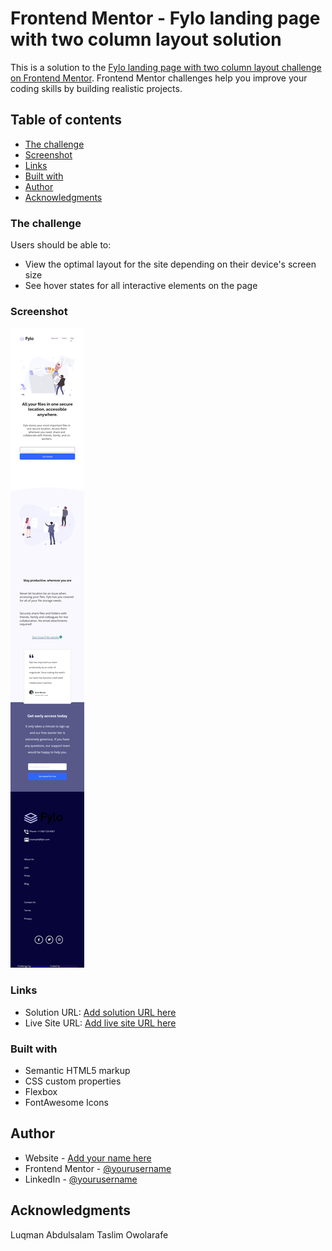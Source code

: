 # Frontend Mentor - Fylo landing page with two column layout solution

This is a solution to the [Fylo landing page with two column layout challenge on Frontend Mentor](https://www.frontendmentor.io/challenges/fylo-landing-page-with-two-column-layout-5ca5ef041e82137ec91a50f5). Frontend Mentor challenges help you improve your coding skills by building realistic projects. 

## Table of contents

  - [The challenge](#the-challenge)
  - [Screenshot](#screenshot)
  - [Links](#links)
  - [Built with](#built-with)
- [Author](#author)
- [Acknowledgments](#acknowledgments)



### The challenge

Users should be able to:

- View the optimal layout for the site depending on their device's screen size
- See hover states for all interactive elements on the page

### Screenshot

![](images/shot.png)

### Links

- Solution URL: [Add solution URL here](https://your-solution-url.com)
- Live Site URL: [Add live site URL here](https://your-live-site-url.com)


### Built with

- Semantic HTML5 markup
- CSS custom properties
- Flexbox
- FontAwesome Icons



## Author

- Website - [Add your name here](https://www.your-site.com)
- Frontend Mentor - [@yourusername](https://www.frontendmentor.io/profile/aminahh02)
- LinkedIn - [@yourusername](https://www.linkedin.com/in/aminah-hassan-5895b319a/)

## Acknowledgments

Luqman Abdulsalam
Taslim Owolarafe
